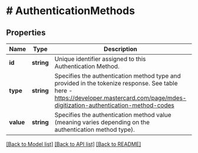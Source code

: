 # # AuthenticationMethods

## Properties

Name | Type | Description | Notes
------------ | ------------- | ------------- | -------------
**id** | **string** | Unique identifier assigned to this Authentication Method. | [optional] 
**type** | **string** | Specifies the authentication method type and provided in the tokenize response.  See table here - https://developer.mastercard.com/page/mdes-digitization-authentication-method-codes | [optional] 
**value** | **string** | Specifies the authentication method value (meaning varies depending on the authentication method type). | [optional] 

[[Back to Model list]](../../README.md#documentation-for-models) [[Back to API list]](../../README.md#documentation-for-api-endpoints) [[Back to README]](../../README.md)


